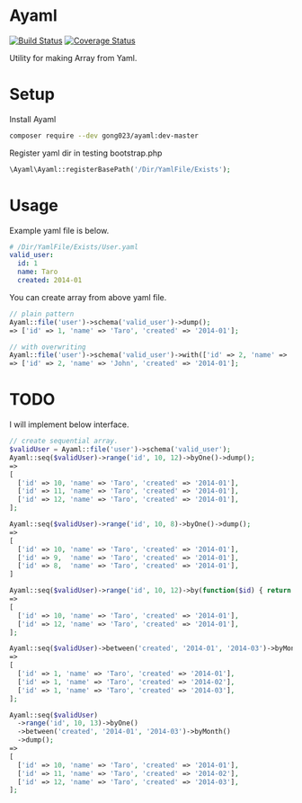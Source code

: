 # Ayaml

[![Build Status](https://travis-ci.org/gong023/Ayaml.svg)](https://travis-ci.org/gong023/Ayaml)
[![Coverage Status](https://img.shields.io/coveralls/gong023/Ayaml.svg?style=flat)](https://coveralls.io/r/gong023/Ayaml)

Utility for making Array from Yaml.

# Setup

Install Ayaml

```bash
composer require --dev gong023/ayaml:dev-master
```

Register yaml dir in testing bootstrap.php

```php
\Ayaml\Ayaml::registerBasePath('/Dir/YamlFile/Exists');
```

# Usage

Example yaml file is below.

```yaml
# /Dir/YamlFile/Exists/User.yaml
valid_user:
  id: 1
  name: Taro
  created: 2014-01
```

You can create array from above yaml file.

```php
// plain pattern
Ayaml::file('user')->schema('valid_user')->dump();
=> ['id' => 1, 'name' => 'Taro', 'created' => '2014-01'];

// with overwriting
Ayaml::file('user')->schema('valid_user')->with(['id' => 2, 'name' => 'John'])->dump();
=> ['id' => 2, 'name' => 'John', 'created' => '2014-01'];
```

# TODO
I will implement below interface.

```php
// create sequential array.
$validUser = Ayaml::file('user')->schema('valid_user');
Ayaml::seq($validUser)->range('id', 10, 12)->byOne()->dump();
=>
[
  ['id' => 10, 'name' => 'Taro', 'created' => '2014-01'],
  ['id' => 11, 'name' => 'Taro', 'created' => '2014-01'],
  ['id' => 12, 'name' => 'Taro', 'created' => '2014-01'],
];

Ayaml::seq($validUser)->range('id', 10, 8)->byOne()->dump();
=>
[
  ['id' => 10, 'name' => 'Taro', 'created' => '2014-01'],
  ['id' => 9,  'name' => 'Taro', 'created' => '2014-01'],
  ['id' => 8,  'name' => 'Taro', 'created' => '2014-01'],
]

Ayaml::seq($validUser)->range('id', 10, 12)->by(function($id) { return $id + 2; })->dump();
=>
[
  ['id' => 10, 'name' => 'Taro', 'created' => '2014-01'],
  ['id' => 12, 'name' => 'Taro', 'created' => '2014-01'],
];

Ayaml::seq($validUser)->between('created', '2014-01', '2014-03')->byMonth()->dump();
=>
[
  ['id' => 1, 'name' => 'Taro', 'created' => '2014-01'],
  ['id' => 1, 'name' => 'Taro', 'created' => '2014-02'],
  ['id' => 1, 'name' => 'Taro', 'created' => '2014-03'],
];

Ayaml::seq($validUser)
  ->range('id', 10, 13)->byOne()
  ->between('created', '2014-01', '2014-03')->byMonth()
  ->dump();
=>
[
  ['id' => 10, 'name' => 'Taro', 'created' => '2014-01'],
  ['id' => 11, 'name' => 'Taro', 'created' => '2014-02'],
  ['id' => 12, 'name' => 'Taro', 'created' => '2014-03'],
];
```
